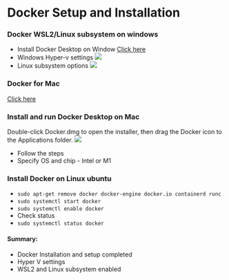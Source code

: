 # Docker Setup and Installation

### Docker WSL2/Linux subsystem on windows

- Install Docker Desktop on Window [Click here](https://docs.docker.com/desktop/windows/install/)
- Windows Hyper-v settings
  ![](<https://github.com/spartaglobal/NewDevOpsCurriculum/blob/master/07_Containarization_Microservices/01_Containersation_Docker_Intro/images/Hyper-v-settings%20(2).png>)
- Linux subsystem options
  ![](https://github.com/spartaglobal/NewDevOpsCurriculum/blob/master/07_Containarization_Microservices/01_Containersation_Docker_Intro/images/docker_settings.png)

### Docker for Mac

[Click here](https://docs.docker.com/desktop/mac/install/)

### Install and run Docker Desktop on Mac

Double-click Docker.dmg to open the installer, then drag the Docker icon to the Applications folder.
![](../images/docker-app-drag.png)

- Follow the steps
- Specify OS and chip - Intel or M1

### Install Docker on Linux ubuntu

- `sudo apt-get remove docker docker-engine docker.io containerd runc`
- `sudo systemctl start docker`
- `sudo systemctl enable docker`
- Check status
- `sudo systemctl status docker`

#### Summary:

- Docker Installation and setup completed
- Hyper V settings
- WSL2 and Linux subsystem enabled
